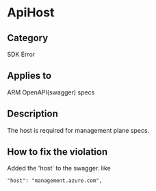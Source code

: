 # ApiHost

## Category

SDK Error

## Applies to

ARM OpenAPI(swagger) specs


## Description

The host is required for management plane specs.

## How to fix the violation

Added the 'host' to the swagger.
like 
```
"host": "management.azure.com",
```


